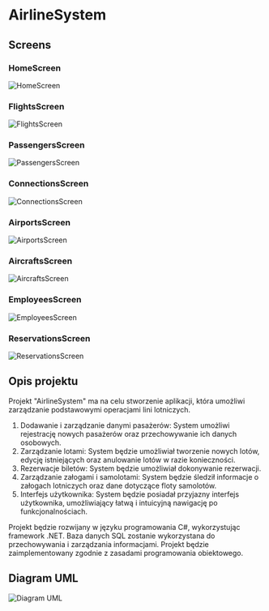# AirlineSystem

## Screens

### HomeScreen
![HomeScreen](https://github.com/mkrzysiek24/AirlineSystem/assets/66188338/d08bfa48-548e-4f0b-af29-e98565d478ec)
### FlightsScreen
![FlightsScreen](https://github.com/mkrzysiek24/AirlineSystem/assets/66188338/2eb91377-75b7-44f6-9410-c1b3ef77f82f)
### PassengersScreen
![PassengersScreen](https://github.com/mkrzysiek24/AirlineSystem/assets/66188338/d751aa8e-f5db-4a21-b4b0-17c52dd72663)
### ConnectionsScreen
![ConnectionsScreen](https://github.com/mkrzysiek24/AirlineSystem/assets/66188338/4769ee85-27f3-4f86-b529-a75dbe8e52ba)
### AirportsScreen
![AirportsScreen](https://github.com/mkrzysiek24/AirlineSystem/assets/66188338/e53c77b3-60a1-4b1e-8207-54c8612441a3)
### AircraftsScreen
![AircraftsScreen](https://github.com/mkrzysiek24/AirlineSystem/assets/66188338/27a1c731-8f2c-4a78-b4c2-e16cf25447b3)
### EmployeesScreen
![EmployeesScreen](https://github.com/mkrzysiek24/AirlineSystem/assets/66188338/2e9842c2-8d51-48bc-9259-648a2da9daf9)
### ReservationsScreen
![ReservationsScreen](https://github.com/mkrzysiek24/AirlineSystem/assets/66188338/2ae5a335-6ea6-4b39-a99e-0ef778a08923)
## Opis projektu


Projekt "AirlineSystem" ma na celu stworzenie aplikacji, która umożliwi zarządzanie podstawowymi operacjami lini lotniczych. 

1. Dodawanie i zarządzanie danymi pasażerów: System umożliwi rejestrację nowych pasażerów oraz przechowywanie ich danych osobowych.
2. Zarządzanie lotami: System będzie umożliwiał tworzenie nowych lotów, edycję istniejących oraz anulowanie lotów w razie konieczności.
4. Rezerwacje biletów: System będzie umożliwiał dokonywanie rezerwacji.
5. Zarządzanie załogami i samolotami: System będzie śledził informacje o załogach lotniczych oraz dane dotyczące floty samolotów.
6. Interfejs użytkownika: System będzie posiadał przyjazny interfejs użytkownika, umożliwiający łatwą i intuicyjną nawigację po funkcjonalnościach.

Projekt będzie rozwijany w języku programowania C#, wykorzystując framework .NET. Baza danych SQL zostanie wykorzystana do przechowywania i zarządzania informacjami. Projekt będzie zaimplementowany zgodnie z zasadami programowania obiektowego.

## Diagram UML

![Diagram UML](https://github.com/mkrzysiek24/AirlineSystem/assets/66188338/92595318-6363-49ff-812a-7be2a71d502f)
